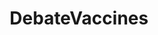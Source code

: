 ---
title: DebateVaccines
crosslinks:
- VaccinesCause
- AntiVaccineMemes
- confession
- insanepeoplefacebook
- conspiracy
- antivax
- Jokes
- facepalm
- conspiracyhub
- worldnews
- MassdropBot
- VaccineCausesAutism
- science
- skeptic
- NoCockHeads
- 911truth
- todayilearned
- flatearth
- videos
- DebateVaccine
---